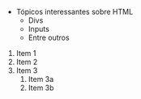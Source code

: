 * Tópicos interessantes sobre HTML
    * Divs
    * Inputs
    * Entre outros
  
1. Item 1
1. Item 2
1. Item 3
    1. Item 3a
    1. Item 3b
